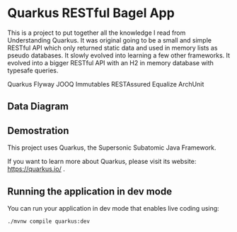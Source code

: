 # Quarkus RESTful Bagel App

This is a project to put together all the knowledge I read from Understanding Quarkus. It was original going to be a small and simple RESTful API which only returned static data and used in memory lists as pseudo databases. It slowly evolved into learning a few other frameworks. It evolved into a bigger RESTful API with an H2 in memory database with typesafe queries.

Quarkus
Flyway
JOOQ
Immutables
RESTAssured
Equalize
ArchUnit

## Data Diagram

## Demostration

This project uses Quarkus, the Supersonic Subatomic Java Framework.

If you want to learn more about Quarkus, please visit its website: https://quarkus.io/ .

## Running the application in dev mode

You can run your application in dev mode that enables live coding using:
```shell script
./mvnw compile quarkus:dev
```

